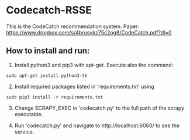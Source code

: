 # Codecatch-RSSE
This is the CodeCatch recommendation system.
Paper: https://www.dropbox.com/s/4brusvkz75c2og8/CodeCatch.pdf?dl=0


## How to install and run:

1. Install python3 and pip3 with apt-get. Execute also the command:
```
sudo apt-get install python3-tk
```

2. Install required packages listed in 'requirements.txt' using
```
sudo pip3 install -r requirements.txt
```

3. Change SCRAPY_EXEC in 'codecatch.py' to the full path of the scrapy executable.

4. Run 'codecatch.py' and navigate to http://localhost:6060/ to see the service.

